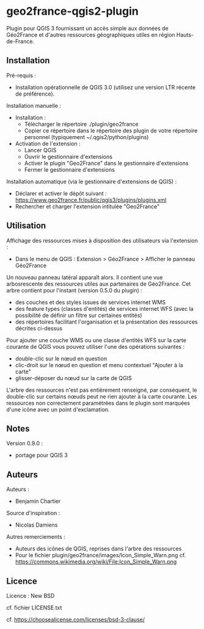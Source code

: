 geo2france-qgis2-plugin
=======================

Plugin pour QGIS 3 fournissant un accès simple aux données de Géo2France et d'autres ressources géographiques utiles en région Hauts-de-France.


Installation
------------

Pré-requis :
* Installation opérationnelle de QGIS 3.0 (utilisez une version LTR récente de préférence).

Installation manuelle :
* Installation :
  * Télécharger le répertoire ./plugin/geo2france
  * Copier ce répertoire dans le répertoire des plugin de votre répertoire personnel (typiquement ~/.qgis2/python/plugins)
* Activation de l'extension :
  * Lancer QGIS
  * Ouvrir le gestionnaire d'extensions
  * Activer le plugin "Geo2France" dans le gestionnaire d'extensions
  * Fermer le gestionnaire d'extensions

Installation automatique (via le gestionnaire d'extensions de QGIS) :
* Déclarer et activer le dépôt suivant : https://www.geo2france.fr/public/qgis3/plugins/plugins.xml
* Rechercher et charger l'extension intitulée "Geo2France"



Utilisation
-----------

Affichage des ressources mises à disposition des utilisateurs via l'extension :
* Dans le menu de QGIS : Extension > Géo2France > Afficher le panneau Géo2France

Un nouveau panneau latéral apparaît alors. Il contient une vue arbosrescente des ressources utiles aux partenaires 
de Géo2France.
Cet arbre contient pour l'instant (version 0.5.0 du plugin) :
* des couches et des styles issues de services internet WMS
* des feature types (classes d'entités) de services internet WFS (avec la possibilité de définir un filtre sur 
certaines entités)
* des répertoires facilitant l'organisation et la présentation des ressources décrites ci-dessus

Pour ajouter une couche WMS ou une classe d'entités WFS sur la carte courante de QGIS vous pouvez utiliser l'une des 
opérations suivantes :
* double-clic sur le nœud en question
* clic-droit sur le nœud en question et menu contextuel "Ajouter à la carte"
* glisser-déposer du nœud sur la carte de QGIS

L'arbre des ressources n'est pas entièrement renseigné, par conséquent, le double-clic sur certains nœuds peut ne rien 
ajouter à la carte courante. Les ressources non correctement paramétrées dans le plugin sont marquées d'une icône avec 
un point d'exclamation.



Notes
-----

Version 0.9.0 :
* portage pour QGIS 3


Auteurs
-------

Auteurs :
* Benjamin Chartier

Source d'inspiration :
* Nicolas Damiens

Autres remerciements :
* Auteurs des icônes de QGIS, reprises dans l'arbre des ressources
* Pour le fichier plugin/geo2france/images/Icon_Simple_Warn.png cf. 
https://commons.wikimedia.org/wiki/File:Icon_Simple_Warn.png


Licence
-------

Licence : New BSD

cf. fichier LICENSE.txt

cf. https://choosealicense.com/licenses/bsd-3-clause/

